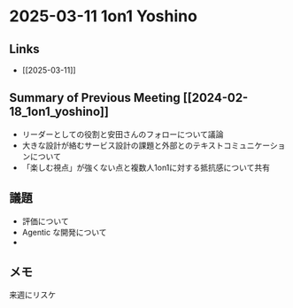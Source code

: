# 2025-03-11 1on1 Yoshino

## Links

- [[2025-03-11]]

## Summary of Previous Meeting [[2024-02-18_1on1_yoshino]]

- リーダーとしての役割と安田さんのフォローについて議論
- 大きな設計が絡むサービス設計の課題と外部とのテキストコミュニケーションについて
- 「楽しむ視点」が強くない点と複数人1on1に対する抵抗感について共有

## 議題

- 評価について
- Agentic な開発について
- 

## メモ

来週にリスケ